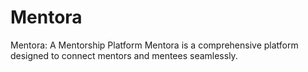 # Mentora
Mentora: A Mentorship Platform Mentora is a comprehensive platform designed to connect mentors and mentees seamlessly.
